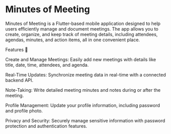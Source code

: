 # Minutes of Meeting 
Minutes of Meeting is a Flutter-based mobile application designed to help users efficiently manage and document meetings. The app allows you to create, organize, and keep track of meeting details, including attendees, agendas, minutes, and action items, all in one convenient place.

Features 🚀

Create and Manage Meetings: Easily add new meetings with details like title, date, time, attendees, and agenda.

Real-Time Updates: Synchronize meeting data in real-time with a connected backend API.

Note-Taking: Write detailed meeting minutes and notes during or after the meeting.

Profile Management: Update your profile information, including password and profile photo.

Privacy and Security: Securely manage sensitive information with password protection and authentication features.
